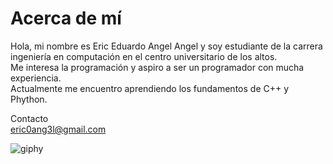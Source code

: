 # Acerca de mí
Hola, mi nombre es Eric Eduardo Angel Angel y soy estudiante de la carrera ingeniería en computación en el centro universitario de los altos.  
Me interesa la programación y aspiro a ser un programador con mucha experiencia.  
Actualmente me encuentro aprendiendo los fundamentos de C++ y Phython.  

Contacto  
eric0ang3l@gmail.com

![giphy](https://github.com/EricAngel1/EricAngel1/assets/150571186/ddebbfd3-66f6-4ed3-9b48-abfe041c4e10)


